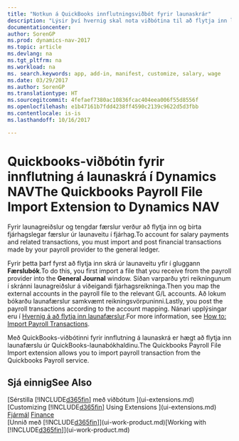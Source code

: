 ```yaml
---
title: "Notkun á QuickBooks innflutningsviðbót fyrir launaskrár"
description: "Lýsir því hvernig skal nota viðbótina til að flytja inn laun og launafærslur frá Quickbooks Payroll þjónustunni."
documentationcenter: 
author: SorenGP
ms.prod: dynamics-nav-2017
ms.topic: article
ms.devlang: na
ms.tgt_pltfrm: na
ms.workload: na
ms. search.keywords: app, add-in, manifest, customize, salary, wage
ms.date: 03/29/2017
ms.author: SorenGP
ms.translationtype: HT
ms.sourcegitcommit: 4fefaef7380ac10836fcac404eea006f55d8556f
ms.openlocfilehash: e1b47161b7fdd4238ff4590c2139c9622d5d3fbb
ms.contentlocale: is-is
ms.lasthandoff: 10/16/2017

---
```

# <a name="the-quickbooks-payroll-file-import-extension-to-dynamics-nav"></a><span data-ttu-id="a3925-103">Quickbooks-viðbótin fyrir innflutning á launaskrá í Dynamics NAV</span><span class="sxs-lookup"><span data-stu-id="a3925-103">The Quickbooks Payroll File Import Extension to Dynamics NAV</span></span>
<span data-ttu-id="a3925-104">Fyrir launagreiðslur og tengdar færslur verður að flytja inn og birta fjárhagslegar færslur úr launaveitu í fjárhag.</span><span class="sxs-lookup"><span data-stu-id="a3925-104">To account for salary payments and related transactions, you must import and post financial transactions made by your payroll provider to the general ledger.</span></span>

<span data-ttu-id="a3925-105">Fyrir þetta þarf fyrst að flytja inn skrá úr launaveitu yfir í gluggann **Færslubók**.</span><span class="sxs-lookup"><span data-stu-id="a3925-105">To do this, you first import a file that you receive from the payroll provider into the **General Journal** window.</span></span> <span data-ttu-id="a3925-106">Síðan varparðu ytri reikningunum í skránni launagreiðslur á viðeigandi fjárhagsreikninga.</span><span class="sxs-lookup"><span data-stu-id="a3925-106">Then you map the external accounts in the payroll file to the relevant G/L accounts.</span></span> <span data-ttu-id="a3925-107">Að lokum bókarðu launafærslur samkvæmt reikningsvörpuninni.</span><span class="sxs-lookup"><span data-stu-id="a3925-107">Lastly, you post the payroll transactions according to the account mapping.</span></span> <span data-ttu-id="a3925-108">Nánari upplýsingar eru í [Hvernig á að flytja inn launafærslur](finance-how-import-payroll-transactions.md).</span><span class="sxs-lookup"><span data-stu-id="a3925-108">For more information, see [How to: Import Payroll Transactions](finance-how-import-payroll-transactions.md).</span></span>

<span data-ttu-id="a3925-109">Með QuickBooks-viðbótinni fyrir innflutning á launaskrá er hægt að flytja inn launafærslu úr QuickBooks-launabókhaldinu.</span><span class="sxs-lookup"><span data-stu-id="a3925-109">The Quickbooks Payroll File Import extension allows you to import payroll transaction from the Quickbooks Payroll service.</span></span>

## <a name="see-also"></a><span data-ttu-id="a3925-110">Sjá einnig</span><span class="sxs-lookup"><span data-stu-id="a3925-110">See Also</span></span>
<span data-ttu-id="a3925-111">[Sérstilla [!INCLUDE[d365fin](includes/d365fin_md.md)] með viðbótum ](ui-extensions.md)  </span><span class="sxs-lookup"><span data-stu-id="a3925-111">[Customizing [!INCLUDE[d365fin](includes/d365fin_md.md)] Using Extensions ](ui-extensions.md)  </span></span>  
<span data-ttu-id="a3925-112">[Fjármál](finance.md)  </span><span class="sxs-lookup"><span data-stu-id="a3925-112">[Finance](finance.md)  </span></span>  
<span data-ttu-id="a3925-113">[Unnið með [!INCLUDE[d365fin](includes/d365fin_md.md)]](ui-work-product.md)</span><span class="sxs-lookup"><span data-stu-id="a3925-113">[Working with [!INCLUDE[d365fin](includes/d365fin_md.md)]](ui-work-product.md)</span></span>


